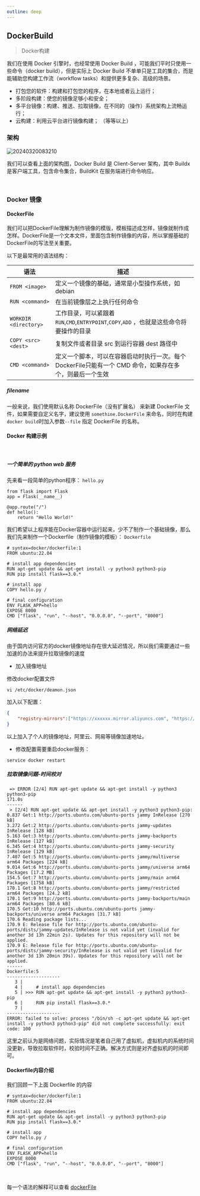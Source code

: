 ```yaml
---
outline: deep
---
```


## DockerBuild
> Docker构建

我们在使用 Docker 引擎时，也经常使用 Docker Build ，可能我们平时只使用一些命令（docker build），但是实际上 Docker Build 不单单只是工具的集合，而是能辅助您构建工作流（workflow tasks）和提供更多复杂、高级的场景。

- 打包您的软件：构建和打包您的程序，在本地或者云上运行；
- 多阶段构建：使您的镜像足够小和安全；
- 多平台镜像：构建、推送、拉取镜像，在不同的（操作）系统架构上流畅运行；
- 云构建：利用云平台进行镜像构建；
（等等以上）

### 架构

![20240320083210](https://cdn.jsdelivr.net/gh/Github-Stephen/blogPic/springboot/20240320083210.png)

我们可以查看上面的架构图，Docker Build 是 Client-Server 架构，其中 Buildx 是客户端工具，包含命令集合，BuildKit 在服务端进行命令响应。


<br/>

### Docker 镜像

#### DockerFile

我们可以把DockerFile理解为制作镜像的模版，模板描述成怎样，镜像就制作成怎样。DockerFile是一个文本文件，里面包含制作镜像的内容，所以掌握基础的DockerFile的写法至关重要。

以下是最常用的语法结构：

| 语法 | 描述 | 
|-------|-------|
| `FROM <image>`| 定义一个镜像的基础，通常是小型操作系统，如 debian |
| `RUN <command>`| 在当前镜像层之上执行任何命令 |
| `WORKDIR <directory>`| 工作目录，可以紧跟着`RUN`,`CMD`,`ENTRYPOINT`,`COPY`,`ADD` ，也就是这些命令将要操作的目录|
|`COPY <src> <dest>` | 复制文件或者目录 src 到运行容器 dest 路径中|
|`CMD <command>` | 定义一个脚本，可以在容器启动时执行一次。每个DockerFile只能有一个 CMD 命令，如果存在多个，则最后一个生效|

##### filename
一般来说，我们使用默认名称 DockerFile（没有扩展名） 来新建 DockerFile 文件，如果需要自定义名字，建议使用 `somethine.DockerFile` 来命名，同时在构建`docker build`时加入参数`--file` 指定 DockerFile 的名称。



#### Docker 构建示例
<br/>

##### 一个简单的 python web 服务

先来看一段简单的python程序：
`hello.py`
```shell
from flask import Flask
app = Flask(__name__)

@app.route("/")
def hello():
    return "Hello World!"
```

我们希望以上程序能在Docker容器中运行起来，少不了制作一个基础镜像，那么我们先来制作一个Dockerfile（制作镜像的模板）： `Dockerfile`
```shell
# syntax=docker/dockerfile:1
FROM ubuntu:22.04

# install app dependencies
RUN apt-get update && apt-get install -y python3 python3-pip
RUN pip install flask==3.0.*

# install app
COPY hello.py /

# final configuration
ENV FLASK_APP=hello
EXPOSE 8000
CMD ["flask", "run", "--host", "0.0.0.0", "--port", "8000"]
```




##### 网络延迟

由于国内访问官方的docker镜像地址存在很大延迟情况，所以我们需要通过一些加速的办法来提升拉取镜像的速度

- 加入镜像地址

修改docker配置文件

```shell
vi /etc/docker/deamon.json
```

加入以下配置：
```json
{
    "registry-mirrors":["https://xxxxxx.mirror.aliyuncs.com", "https://hub-mirror.c.163.com", "https://registry.aliyuncs.com", "https://docker.mirrors.ustc.edu.cn"]
}
```
以上加入了个人的镜像地址，阿里云、网易等镜像加速地址。


- 修改配置需要重启docker服务：
```shell
service docker restart
```


##### 拉取镜像问题-时间校对



```shell
 => ERROR [2/4] RUN apt-get update && apt-get install -y python3 python3-pip                                                                                171.0s
------
 > [2/4] RUN apt-get update && apt-get install -y python3 python3-pip:
0.837 Get:1 http://ports.ubuntu.com/ubuntu-ports jammy InRelease [270 kB]
3.272 Get:2 http://ports.ubuntu.com/ubuntu-ports jammy-updates InRelease [128 kB]
5.163 Get:3 http://ports.ubuntu.com/ubuntu-ports jammy-backports InRelease [127 kB]
6.345 Get:4 http://ports.ubuntu.com/ubuntu-ports jammy-security InRelease [129 kB]
7.407 Get:5 http://ports.ubuntu.com/ubuntu-ports jammy/multiverse arm64 Packages [224 kB]
9.014 Get:6 http://ports.ubuntu.com/ubuntu-ports jammy/universe arm64 Packages [17.2 MB]
154.5 Get:7 http://ports.ubuntu.com/ubuntu-ports jammy/main arm64 Packages [1758 kB]
170.1 Get:8 http://ports.ubuntu.com/ubuntu-ports jammy/restricted arm64 Packages [24.2 kB]
170.1 Get:9 http://ports.ubuntu.com/ubuntu-ports jammy-backports/main arm64 Packages [80.6 kB]
170.5 Get:10 http://ports.ubuntu.com/ubuntu-ports jammy-backports/universe arm64 Packages [31.7 kB]
170.6 Reading package lists...
170.9 E: Release file for http://ports.ubuntu.com/ubuntu-ports/dists/jammy-updates/InRelease is not valid yet (invalid for another 3d 13h 22min 2s). Updates for this repository will not be applied.
170.9 E: Release file for http://ports.ubuntu.com/ubuntu-ports/dists/jammy-security/InRelease is not valid yet (invalid for another 3d 13h 20min 39s). Updates for this repository will not be applied.
------
Dockerfile:5
--------------------
   3 |     
   4 |     # install app dependencies
   5 | >>> RUN apt-get update && apt-get install -y python3 python3-pip
   6 |     RUN pip install flask==3.0.*
   7 |     
--------------------
ERROR: failed to solve: process "/bin/sh -c apt-get update && apt-get install -y python3 python3-pip" did not complete successfully: exit code: 100

```
这里之前认为是网络问题，实际情况是笔者自己用了虚拟机，虚拟机内的系统时间没更新，导致拉取软件时，校验时间不正确。解决方式则是对齐虚拟机的时间即可。


#### Dockerfile内容介绍

我们回顾一下上面 Dockerfile 的内容
```shell
# syntax=docker/dockerfile:1
FROM ubuntu:22.04

# install app dependencies
RUN apt-get update && apt-get install -y python3 python3-pip
RUN pip install flask==3.0.*

# install app
COPY hello.py /

# final configuration
ENV FLASK_APP=hello
EXPOSE 8000
CMD ["flask", "run", "--host", "0.0.0.0", "--port", "8000"]
```

<br/>

每一个语法的解释可以查看 [dockerFile](https://docs.docker.com/build/concepts/dockerfile/#dockerfile)




